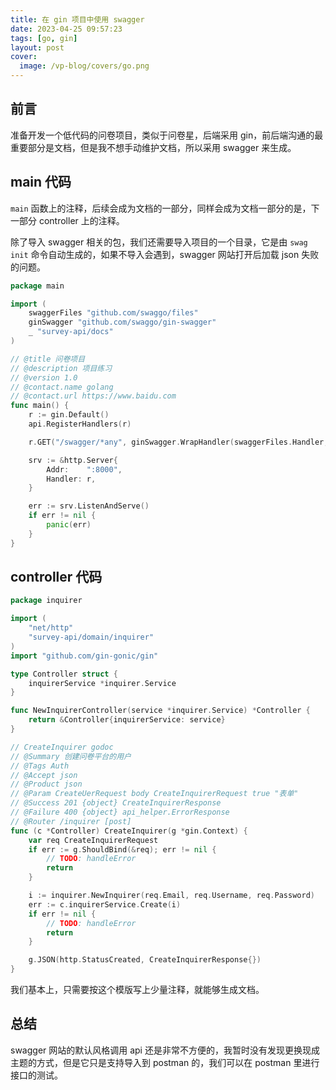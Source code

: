 ```yaml
---
title: 在 gin 项目中使用 swagger
date: 2023-04-25 09:57:23
tags: [go, gin]
layout: post
cover:
  image: /vp-blog/covers/go.png
---
```


## 前言

准备开发一个低代码的问卷项目，类似于问卷星，后端采用 gin，前后端沟通的最重要部分是文档，但是我不想手动维护文档，所以采用 swagger 来生成。


## main 代码

`main` 函数上的注释，后续会成为文档的一部分，同样会成为文档一部分的是，下一部分 controller 上的注释。

除了导入 swagger 相关的包，我们还需要导入项目的一个目录，它是由 `swag init` 命令自动生成的，如果不导入会遇到，swagger 网站打开后加载 json 失败的问题。

```go
package main

import (
	swaggerFiles "github.com/swaggo/files"
	ginSwagger "github.com/swaggo/gin-swagger"
	_ "survey-api/docs"
)

// @title 问卷项目
// @description 项目练习
// @version 1.0
// @contact.name golang
// @contact.url https://www.baidu.com
func main() {
	r := gin.Default()
	api.RegisterHandlers(r)

	r.GET("/swagger/*any", ginSwagger.WrapHandler(swaggerFiles.Handler, ginSwagger.PersistAuthorization(true)))

	srv := &http.Server{
		Addr:    ":8000",
		Handler: r,
	}

	err := srv.ListenAndServe()
	if err != nil {
		panic(err)
	}
}
```


## controller 代码

```go
package inquirer

import (
	"net/http"
	"survey-api/domain/inquirer"
)
import "github.com/gin-gonic/gin"

type Controller struct {
	inquirerService *inquirer.Service
}

func NewInquirerController(service *inquirer.Service) *Controller {
	return &Controller{inquirerService: service}
}

// CreateInquirer godoc
// @Summary 创建问卷平台的用户
// @Tags Auth
// @Accept json
// @Product json
// @Param CreateUerRequest body CreateInquirerRequest true "表单"
// @Success 201 {object} CreateInquirerResponse
// @Failure 400 {object} api_helper.ErrorResponse
// @Router /inquirer [post]
func (c *Controller) CreateInquirer(g *gin.Context) {
	var req CreateInquirerRequest
	if err := g.ShouldBind(&req); err != nil {
		// TODO: handleError
		return
	}

	i := inquirer.NewInquirer(req.Email, req.Username, req.Password)
	err := c.inquirerService.Create(i)
	if err != nil {
		// TODO: handleError
		return
	}

	g.JSON(http.StatusCreated, CreateInquirerResponse{})
}
```

我们基本上，只需要按这个模版写上少量注释，就能够生成文档。


## 总结

swagger 网站的默认风格调用 api 还是非常不方便的，我暂时没有发现更换现成主题的方式，但是它只是支持导入到 postman 的，我们可以在 postman 里进行接口的测试。
